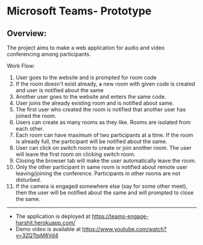 
# Microsoft Teams- Prototype 

## Overview:

The project aims to make a web application for audio and video conferencing among participants. 

Work Flow:

1. User goes to the website and is prompted for room code
2. If the room doesn't exist already, a new room with given code is created and user is notified about the same
3. Another user goes to the website and enters the same code.
4. User joins the already existing room and is notified about same.
5. The first user who created the room is notified that another user has joined the room.
6. Users can create as many rooms as they like. Rooms are isolated from each other.
7. Each room can have maximum of two participants at a time. If the room is already full, the participant will be notified about the same.
8. User can click on switch room to create or join another room. The user will leave the first room on clicking switch room.
9. Closing the browser tab will make the user automatically leave the room.
10. Only the other participant in same room is notified about remote user leaving/joining the conference. Participants in other rooms are not disturbed.
11. If the camera is engaged somewhere else (say for some other meet), then the user will be notified about the same and will prompted to close the same.

 ---
 
 - The application is deployed at https://teams-engage-harshit.herokuapp.com/
 - Demo video is available at https://www.youtube.com/watch?v=3ZQTtpM8Vd4
 

